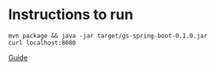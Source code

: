 # Instructions to run 

```
mvn package && java -jar target/gs-spring-boot-0.1.0.jar
curl localhost:8080
```

[Guide](https://spring.io/guides/gs/spring-boot/)
